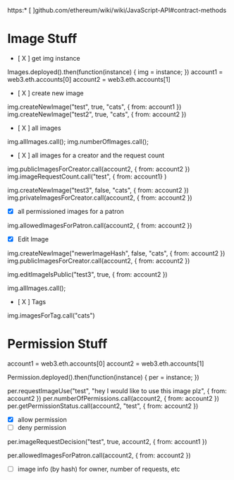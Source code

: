 https:* [ ]github.com/ethereum/wiki/wiki/JavaScript-API#contract-methods

# Image Stuff
* [ X ] get img instance

Images.deployed().then(function(instance) { img = instance; })
account1 = web3.eth.accounts[0]
account2 = web3.eth.accounts[1]

* [ X ] create new image

img.createNewImage("test", true, "cats", { from: account1 })
img.createNewImage("test2", true, "cats", { from: account2 })

* [ X ] all images

img.allImages.call();
img.numberOfImages.call();

* [ X ] all images for a creator and the request count

img.publicImagesForCreator.call(account2, { from: account2 })
img.imageRequestCount.call("test", { from: account1} )

img.createNewImage("test3", false, "cats", { from: account2 })
img.privateImagesForCreator.call(account2, { from: account2 })

* [X] all permissioned images for a patron

img.allowedImagesForPatron.call(account2, { from: account2 })

* [X] Edit Image

img.createNewImage("newerImageHash", false, "cats", { from: account2 })
img.publicImagesForCreator.call(account2, { from: account2 })

img.editImageIsPublic("test3", true, { from: account2 })

img.allImages.call();

* [ X ] Tags

img.imagesForTag.call("cats")

# Permission Stuff

account1 = web3.eth.accounts[0]
account2 = web3.eth.accounts[1]

Permission.deployed().then(function(instance) { per = instance; })

per.requestImageUse("test", "hey I would like to use this image plz", { from: account2 })
per.numberOfPermissions.call(account2, { from: account2 })
per.getPermissionStatus.call(account2, "test", { from: account2 })

* [X] allow permission
* [ ] deny permission

per.imageRequestDecision("test", true, account2, { from: account1 })

per.allowedImagesForPatron.call(account2, { from: account2 })


* [ ] image info (by hash) for owner, number of requests, etc
